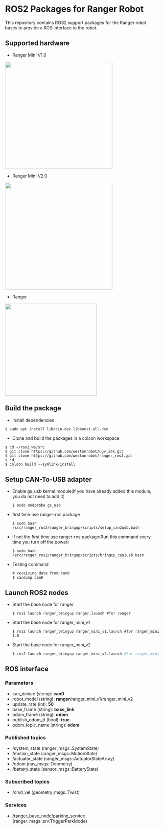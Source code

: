 # ROS2 Packages for Ranger Robot

This repository contains ROS2 support packages for the Ranger robot bases to provide a ROS interface to the robot.

## Supported hardware

* Ranger Mini V1.0
<img src="./docs/ranger_mini_v1.png" width="350" />

* Ranger Mini V2.0
<img src="./docs/ranger_mini_v2.png" width="350" />

* Ranger
<img src="./docs/ranger.png" width="300" />

## Build the package

* Install dependencies

```bash
$ sudo apt install libasio-dev libboost-all-dev
```

* Clone and build the packages in a colcon workspace

```
$ cd ~/ros2_ws/src
$ git clone https://github.com/westonrobot/ugv_sdk.git
$ git clone https://github.com/westonrobot/ranger_ros2.git
$ cd ..
$ colcon build --symlink-install
```

## Setup CAN-To-USB adapter

* Enable gs_usb kernel module(If you have already added this module, you do not need to add it)
    ```
    $ sudo modprobe gs_usb
    ```
    
* first time use ranger-ros package
   ```
   $ sudo bash /src/ranger_ros2/ranger_bringup/scripts/setup_can2usb.bash
   ```
   
* if not the first time use ranger-ros package(Run this command every time you turn off the power) 
   ```
   $ sudo bash /src/ranger_ros2/ranger_bringup/scripts/bringup_can2usb.bash
   ```
   
* Testing command
    ```
    # receiving data from can0
    $ candump can0
    ```
    
## Launch ROS2 nodes

* Start the base node for ranger

    ```shell
    $ ros2 launch ranger_bringup ranger.launch #for ranger
    ```

* Start the base node for ranger_mini_v1

    ```shell
    $ ros2 launch ranger_bringup ranger_mini_v1.launch #for ranger_mini 1.0
    ```

* Start the base node for ranger_mini_v2

    ```bash
    $ ros2 launch ranger_bringup ranger_mini_v2.launch #for ranger_mini 2.0
    ```


## ROS interface

### Parameters

* can_device (string): **can0**
* robot_model (string): **ranger**/ranger_mini_v1/ranger_mini_v2
* update_rate (int): **50**
* base_frame (string): **base_link**
* odom_frame (string): **odom**
* publish_odom_tf (bool): **true**
* odom_topic_name (string): **odom**

### Published topics

* /system_state (ranger_msgs::SystemState)
* /motion_state (ranger_msgs::MotionState)
* /actuator_state (ranger_msgs::ActuatorStateArray)
* /odom (nav_msgs::Odometry)
* /battery_state (sensor_msgs::BatteryState)

### Subscribed topics

* /cmd_vel (geometry_msgs::Twist)

### Services

* /ranger_base_node/parking_service (ranger_msgs::srv:TriggerParkMode)
